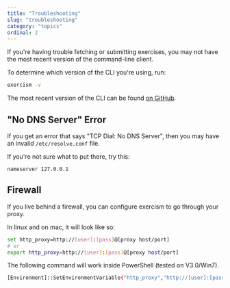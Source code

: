 ```yaml
---
title: "Troubleshooting"
slug: "troubleshooting"
category: "topics"
ordinal: 2
---
```


If you're having trouble fetching or submitting exercises, you may not have the most recent version of the command-line client.

To determine which version of the CLI you're using, run:

```bash
exercism -v
```

The most recent version of the CLI can be found [on GitHub](https://github.com/exercism/cli/releases/latest).

## "No DNS Server" Error

If you get an error that says "TCP Dial: No DNS Server", then you may have an invalid `/etc/resolve.conf` file.

If you're not sure what to put there, try this:

```
nameserver 127.0.0.1
```

## Firewall

If you live behind a firewall, you can configure exercism to go through your proxy.

In linux and on mac, it will look like so:

```bash
set http_proxy=http://[user]:[pass]@[proxy host/port]
# or
export http_proxy=http://[user]:[pass]@[proxy host/port]
```

The following command will work inside PowerShell (tested on V3.0/Win7).

```bash
[Environment]::SetEnvironmentVariable("http_proxy","http://[user]:[pass]@[proxy]:[port]")
```
